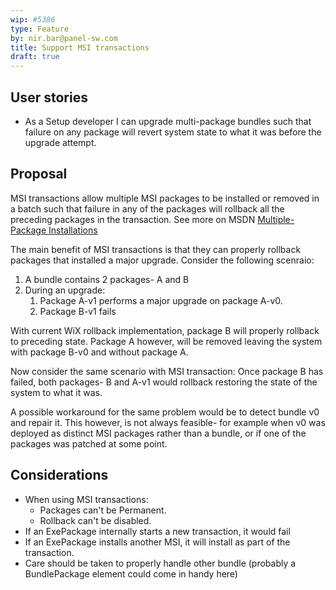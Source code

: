 ```yaml
---
wip: #5386
type: Feature
by: nir.bar@panel-sw.com
title: Support MSI transactions
draft: true
---
```


## User stories

* As a Setup developer I can upgrade multi-package bundles such that failure on any package will revert system state to what it was before the upgrade attempt.


## Proposal

MSI transactions allow multiple MSI packages to be installed or removed in a batch such that failure in any of the packages will rollback all the preceding packages in the transaction.
See more on MSDN [Multiple-Package Installations](https://msdn.microsoft.com/en-us/library/windows/desktop/bb736322(v=vs.85).aspx)

The main benefit of MSI transactions is that they can properly rollback packages that installed a major upgrade. Consider the following scenraio:

1. A bundle contains 2 packages- A and B
1. During an upgrade:
    1. Package A-v1 performs a major upgrade on package A-v0.
    1. Package B-v1 fails

With current WiX rollback implementation, package B will properly rollback to preceding state. Package A however, will be removed leaving the system with package B-v0 and without package A.

Now consider the same scenario with MSI transaction: Once package B has failed, both packages- B and A-v1 would rollback restoring the state of the system to what it was.

A possible workaround for the same problem would be to detect bundle v0 and repair it. This however, is not always feasible- for example when v0 was deployed as distinct MSI packages rather than a bundle, or if one of the packages was patched at some point.

## Considerations

- When using MSI transactions:
  - Packages can't be Permanent.
  - Rollback can't be disabled.
- If an ExePackage internally starts a new transaction, it would fail
- If an ExePackage installs another MSI, it will install as part of the transaction.
- Care should be taken to properly handle other bundle (probably a BundlePackage element could come in handy here)
